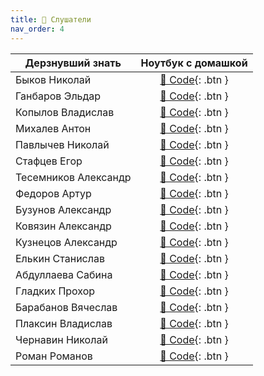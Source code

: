 ```yaml
---
title: 🧠 Слушатели
nav_order: 4
---
```


| Дерзнувший знать     | Ноутбук с домашкой |
|----------------------|:------------------:|
| Быков Николай        | [🐍 Code](https://colab.research.google.com/drive/1h01bDwsUk4_SVn1Byo45Ni7pzCop4-MY?authuser=1){: .btn } |
| Ганбаров Эльдар      | [🐍 Code](https://colab.research.google.com/drive/1-COdwbpaKjEOFhQPKcV3LVUwoJZ54QZm?authuser=1){: .btn } |
| Копылов Владислав    | [🐍 Code](){: .btn } |
| Михалев Антон        | [🐍 Code](https://colab.research.google.com/drive/1tVh2eX1GuTMg_uCX7ObPXFbOROD9Nf20?authuser=1){: .btn } |
| Павлычев Николай     | [🐍 Code](){: .btn } |
| Стафцев Егор         | [🐍 Code](){: .btn } |
| Тесемников Александр | [🐍 Code](){: .btn } |
| Федоров Артур        | [🐍 Code](){: .btn } |
| Бузунов Александр    | [🐍 Code](){: .btn } |
| Ковязин Александр    | [🐍 Code](){: .btn } |
| Кузнецов Александр   | [🐍 Code](){: .btn } |
| Елькин Станислав     | [🐍 Code](){: .btn } |
| Абдуллаева Сабина    | [🐍 Code](){: .btn } |
| Гладких Прохор       | [🐍 Code](){: .btn } |
| Барабанов Вячеслав   | [🐍 Code](https://colab.research.google.com/drive/11dptqiDgoVizHOi3AOJX-wcpAOuIXjI0?authuser=1){: .btn } |
| Плаксин Владислав    | [🐍 Code](https://colab.research.google.com/drive/1Tqpu5V6LGxfRWm24lyMZfoxIvRUrdZpp?authuser=1){: .btn } |
| Чернавин Николай     | [🐍 Code](https://colab.research.google.com/drive/1ev7h7o36WwIfOPuGTK8jWBnWM7IF6z6Q?authuser=1){: .btn } |
| Роман Романов        | [🐍 Code](https://colab.research.google.com/drive/1lzjJhkNJmkhJb4Hk_XHTyn-4HCDa8MBx?authuser=1){: .btn } |
